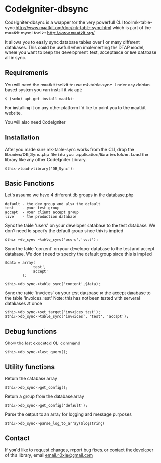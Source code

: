 CodeIgniter-dbsync
================

CodeIgniter-dbsync is a wrapper for the very powerfull CLI tool mk-table-sync 
 <http://www.maatkit.org/doc/mk-table-sync.html> which is part of 
 the maatkit mysql toolkit <http://www.maatkit.org/>.
 
 It allows you to easily sync database tables over 1 or many different databases.
 This could be usefull when implementing the DTAP model, where you want to keep
 the development, test, acceptance or live database all in sync.

Requirements
-----
You will need the maatkit toolkit to use mk-table-sync. Under any debian based system
you can install it via apt:

	$ (sudo) apt-get install maatkit

For installing it on any other platform I'd like to point you to the maatkit website.

You will also need CodeIgniter

Installation
-------------
After you made sure mk-table-sync works from the CLI, drop the libraries/DB_Sync.php file 
into your application/libraries folder. Load the library like any other CodeIgniter Library.

	$this->load->library('DB_Sync');


Basic Functions
-----
Let's assume we have 4 different db groups in the database.php

	default - the dev group and also the default
	test	- your test group
	accept	- your client accept group
	live	- the production database
	
Sync the table 'users' on your developer database to the test database. We don't need to specify
the default group since this is implied

	$this->db_sync->table_sync('users','test');

Sync the table 'content' on your developer database to the test and accept database. We don't need to specify
the default group since this is implied

	$data = array(
		 		'test',
		  		'accept'
 			);

	$this->db_sync->table_sync('content',$data);

Sync the table 'invoices' on your test database to the accept database to the table 'invoices_test'
Note: this has not been tested with serveral databases at once

	$this->db_sync->set_target('invoices_test');
	$this->db_sync->table_sync('invoices', 'test', 'accept');


Debug functions
-----
Show the last executed CLI command

	$this->db_sync->last_query();


Utility functions
-----
Return the database array

	$this->db_sync->get_config();
	
Return a group from the database array

	$this->db_sync->get_config('default');

Parse the output to an array for logging and message purposes

	$this->db_sync->parse_log_to_array($logstring)


Contact
-----
If you'd like to request changes, report bug fixes, or contact
the developer of this library, email <email.n0xie@gmail.com>

